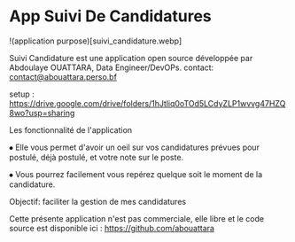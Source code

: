 # App Suivi De Candidatures

!(application purpose)[suivi_candidature.webp]

Suivi Candidature est une application  open source développée par Abdoulaye OUATTARA, Data Engineer/DevOPs.
contact: contact@abouattara.perso.bf

setup : https://drive.google.com/drive/folders/1hJtliq0oTOd5LCdyZLP1wvvg47HZQ8wo?usp=sharing

Les fonctionnalité de l'application

⦁	Elle vous permet d'avoir un oeil sur vos candidatures prévues pour postulé, déjà postulé, et votre note sur le poste.

⦁	Vous pourrez facilement vous repérez quelque soit le moment de la candidature.

Objectif: faciliter la gestion de mes candidatures

Cette présente application n'est pas commerciale, elle libre et le code source est disponible ici : https://github.com/abouattara
